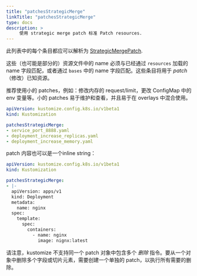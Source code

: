 ```yaml
---
title: "patchesStrategicMerge"
linkTitle: "patchesStrategicMerge"
type: docs
description: >
     使用 strategic merge patch 标准 Patch resources.
---
```


此列表中的每个条目都应可以解析为 [StrategicMergePatch](https://github.com/kubernetes/community/blob/master/contributors/devel/sig-api-machinery/strategic-merge-patch.md).

这些（也可能是部分的）资源文件中的 name 必须与已经通过 `resources` 加载的 name 字段匹配，或者通过 `bases` 中的 name 字段匹配。这些条目将用于 _patch_（修改）已知资源。

推荐使用小的 patches，例如：修改内存的 request/limit，更改 ConfigMap 中的 env 变量等。小的 patches 易于维护和查看，并且易于在 overlays 中混合使用。

```yaml
apiVersion: kustomize.config.k8s.io/v1beta1
kind: Kustomization

patchesStrategicMerge:
- service_port_8888.yaml
- deployment_increase_replicas.yaml
- deployment_increase_memory.yaml
```

patch 内容也可以是一个inline string：
```yaml
apiVersion: kustomize.config.k8s.io/v1beta1
kind: Kustomization

patchesStrategicMerge:
- |-
  apiVersion: apps/v1
  kind: Deployment
  metadata:
    name: nginx
  spec:
    template:
      spec:
        containers:
          - name: nginx
            image: nignx:latest
```

请注意，kustomize 不支持同一个 patch 对象中包含多个 _删除_ 指令。要从一个对象中删除多个字段或切片元素，需要创建一个单独的 patch，以执行所有需要的删除。
